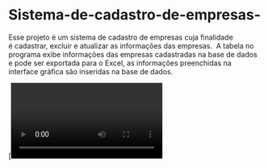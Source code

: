 # Sistema-de-cadastro-de-empresas-
Esse projeto é um sistema de cadastro de empresas cuja finalidade é cadastrar, excluir e atualizar as informações das empresas.   A tabela no programa exibe informações das empresas cadastradas na base de dados e pode ser exportada para o Excel, as informações preenchidas na interface gráfica são inseridas na base de dados.  

[![texto alternativo do vídeo](https://github.com/Lucaslobox/Sistema-de-cadastro-de-empresas-/blob/main/cadastro_empresas%20-%208%20May%202023.mp4)
